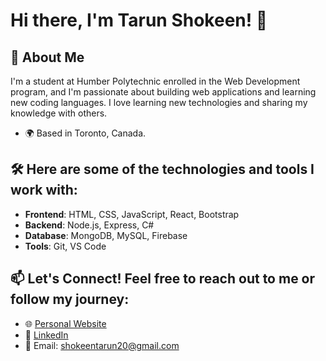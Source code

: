 # Hi there, I'm Tarun Shokeen! 👋

## 🚀 About Me
I'm a student at Humber Polytechnic enrolled in the Web Development program, and I'm  passionate about building web applications and  learning new coding languages. I love learning new technologies and sharing my knowledge with others.

- 🌍 Based in  Toronto, Canada.
  
## 🛠️ Here are some of the technologies and tools I work with:

- **Frontend**: HTML, CSS, JavaScript, React, Bootstrap
- **Backend**: Node.js, Express, C#
- **Database**: MongoDB, MySQL, Firebase
- **Tools**: Git, VS Code

## 📫 Let's Connect! Feel free to reach out to me or follow my journey:

- 🌐 [Personal Website]([https://yourwebsite.com](https://shokeendev.my.canva.site/))
- 💼 [LinkedIn](www.linkedin.com/in/shokeentarun20)
- 📧 Email: [shokeentarun20@gmail.com](mailto:shokeentarun20@gmail.com)
